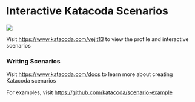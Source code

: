 # Interactive Katacoda Scenarios

[![](http://shields.katacoda.com/katacoda/vejit13/count.svg)](https://www.katacoda.com/vejit13 "Get your profile on Katacoda.com")

Visit https://www.katacoda.com/vejit13 to view the profile and interactive scenarios

### Writing Scenarios
Visit https://www.katacoda.com/docs to learn more about creating Katacoda scenarios

For examples, visit https://github.com/katacoda/scenario-example
